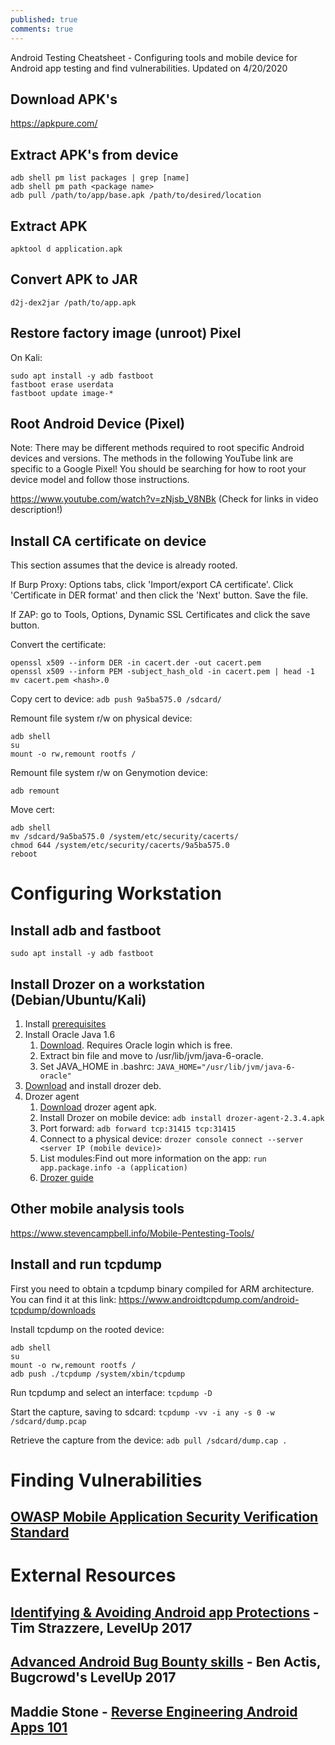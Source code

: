 ```yaml
---
published: true
comments: true
---
```

Android Testing Cheatsheet - Configuring tools and mobile device for Android app testing and find vulnerabilities. Updated on 4/20/2020

## Download APK's

https://apkpure.com/

## Extract APK's from device

```
adb shell pm list packages | grep [name]
adb shell pm path <package name>
adb pull /path/to/app/base.apk /path/to/desired/location
```

## Extract APK

```
apktool d application.apk
```

## Convert APK to JAR

```
d2j-dex2jar /path/to/app.apk
```

## Restore factory image (unroot) Pixel

On Kali:

```
sudo apt install -y adb fastboot
fastboot erase userdata
fastboot update image-*
```

## Root Android Device (Pixel)

Note: There may be different methods required to root specific Android devices and versions. The methods in the following YouTube link are specific to a Google Pixel! You should be searching for how to root your device model and follow those instructions.

https://www.youtube.com/watch?v=zNjsb_V8NBk (Check for links in video description!)

## Install CA certificate on device

This section assumes that the device is already rooted.

If Burp Proxy: Options tabs, click 'Import/export CA certificate'. Click 'Certificate in DER format' and then click the 'Next' button. Save the file.

If ZAP: go to Tools, Options, Dynamic SSL Certificates and click the save button.

Convert the certificate:

```
openssl x509 --inform DER -in cacert.der -out cacert.pem
openssl x509 --inform PEM -subject_hash_old -in cacert.pem | head -1
mv cacert.pem <hash>.0
```

Copy cert to device: `adb push 9a5ba575.0 /sdcard/`

Remount file system r/w on physical device:

```
adb shell
su
mount -o rw,remount rootfs /
```

Remount file system r/w on Genymotion device:

```
adb remount
```

Move cert:

```
adb shell
mv /sdcard/9a5ba575.0 /system/etc/security/cacerts/
chmod 644 /system/etc/security/cacerts/9a5ba575.0
reboot
```

# Configuring Workstation

## Install adb and fastboot
```
sudo apt install -y adb fastboot
```
## Install Drozer on a workstation (Debian/Ubuntu/Kali)

1. Install [prerequisites](https://github.com/fsecurelabs/drozer/#prerequisites)
2. Install Oracle Java 1.6
   1. [Download](https://www.oracle.com/java/technologies/javase-java-archive-javase6-downloads.html#license-lightbox). Requires Oracle login which is free.
   2. Extract bin file and move to /usr/lib/jvm/java-6-oracle.
   3. Set JAVA_HOME in .bashrc: `JAVA_HOME="/usr/lib/jvm/java-6-oracle"`
3. [Download](https://github.com/FSecureLABS/drozer/releases/download/2.4.4/drozer_2.4.4.deb) and install drozer deb.
4. Drozer agent
   1. [Download](https://github.com/mwrlabs/drozer/releases/download/2.3.4/drozer-agent-2.3.4.apk) drozer agent apk.
   2. Install Drozer on mobile device: `adb install drozer-agent-2.3.4.apk`
   3. Port forward: `adb forward tcp:31415 tcp:31415`
   4. Connect to a physical device: `drozer console connect --server <server IP (mobile device)>`
   5. List modules:Find out more information on the app: `run app.package.info -a (application)`
   6. [Drozer guide](https://labs.f-secure.com/assets/BlogFiles/mwri-drozer-user-guide-2015-03-23.pdf)

## Other mobile analysis tools

https://www.stevencampbell.info/Mobile-Pentesting-Tools/

## Install and run tcpdump

First you need to obtain a tcpdump binary compiled for ARM architecture. You can find it at this link: https://www.androidtcpdump.com/android-tcpdump/downloads

Install tcpdump on the rooted device:

```
adb shell
su
mount -o rw,remount rootfs / 
adb push ./tcpdump /system/xbin/tcpdump
```

Run tcpdump and select an interface: `tcpdump -D`

Start the capture, saving to sdcard: `tcpdump -vv -i any -s 0 -w /sdcard/dump.pcap`

Retrieve the capture from the device: `adb pull /sdcard/dump.cap .`

# Finding Vulnerabilities

## [OWASP Mobile Application Security Verification Standard](https://github.com/OWASP/owasp-masvs/releases/)

# External Resources

## [Identifying & Avoiding Android app Protections](https://www.youtube.com/watch?v=MH1gQLDxx2w) - Tim Strazzere, LevelUp 2017

## [Advanced Android Bug Bounty skills](https://www.youtube.com/watch?v=OLgmPxTHLuY) - Ben Actis, Bugcrowd's LevelUp 2017

## Maddie Stone - [Reverse Engineering Android Apps 101](https://maddiestone.github.io/AndroidAppRE/)

